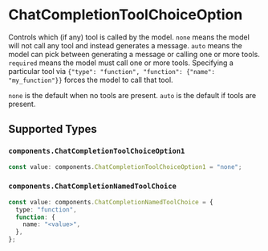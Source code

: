 # ChatCompletionToolChoiceOption

Controls which (if any) tool is called by the model.
`none` means the model will not call any tool and instead generates a message.
`auto` means the model can pick between generating a message or calling one or more tools.
`required` means the model must call one or more tools.
Specifying a particular tool via `{"type": "function", "function": {"name": "my_function"}}` forces the model to call that tool.

`none` is the default when no tools are present. `auto` is the default if tools are present.



## Supported Types

### `components.ChatCompletionToolChoiceOption1`

```typescript
const value: components.ChatCompletionToolChoiceOption1 = "none";
```

### `components.ChatCompletionNamedToolChoice`

```typescript
const value: components.ChatCompletionNamedToolChoice = {
  type: "function",
  function: {
    name: "<value>",
  },
};
```

